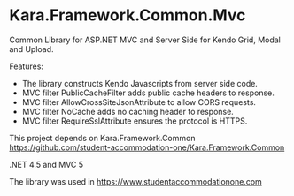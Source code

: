 # Kara.Framework.Common.Mvc
Common Library for ASP.NET MVC and Server Side for Kendo Grid, Modal and Upload.

Features:
- The library constructs Kendo Javascripts from server side code.
- MVC filter PublicCacheFilter adds public cache headers to response. 
- MVC filter AllowCrossSiteJsonAttribute to allow CORS requests.
- MVC filter NoCache adds no caching header to response.
- MVC filter RequireSslAttribute ensures the protocol is HTTPS. 

This project depends on Kara.Framework.Common https://github.com/student-accommodation-one/Kara.Framework.Common

.NET 4.5 and MVC 5

The library was used in https://www.studentaccommodationone.com
